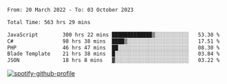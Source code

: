 <!--START_SECTION:waka-->

```txt
From: 20 March 2022 - To: 03 October 2023

Total Time: 563 hrs 29 mins

JavaScript        300 hrs 22 mins █████████████▒░░░░░░░░░░░   53.30 %
C#                98 hrs 38 mins  ████▒░░░░░░░░░░░░░░░░░░░░   17.51 %
PHP               46 hrs 47 mins  ██░░░░░░░░░░░░░░░░░░░░░░░   08.30 %
Blade Template    21 hrs 38 mins  █░░░░░░░░░░░░░░░░░░░░░░░░   03.84 %
JSON              18 hrs 8 mins   ▓░░░░░░░░░░░░░░░░░░░░░░░░   03.22 %
```

<!--END_SECTION:waka-->
[![spotify-github-profile](https://spotify-github-profile.vercel.app/api/view?uid=c00zprrvy9xiloa9qnco3hmng&cover_image=true&theme=novatorem&show_offline=false&background_color=121212&bar_color=53b14f&bar_color_cover=false)](https://spotify-github-profile.vercel.app/api/view?uid=c00zprrvy9xiloa9qnco3hmng&redirect=true)



